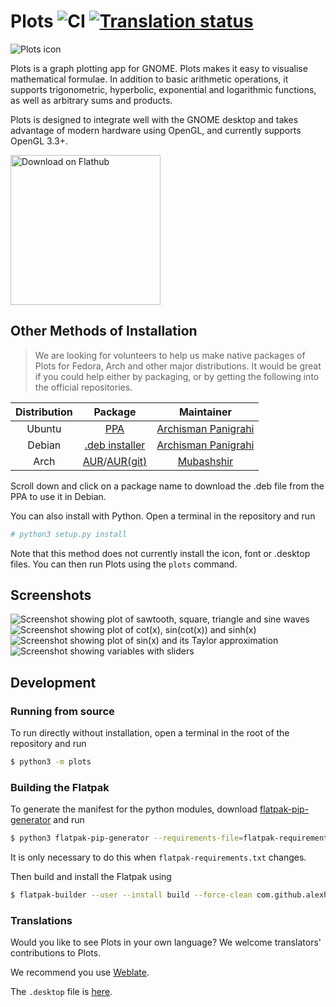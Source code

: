 # Plots ![CI](https://github.com/alexhuntley/Plots/workflows/CI/badge.svg) [![Translation status](https://hosted.weblate.org/widgets/plots/-/plots/svg-badge.svg)](https://hosted.weblate.org/engage/plots/)
![Plots icon](res/com.github.alexhuntley.Plots.svg)

Plots is a graph plotting app for GNOME. Plots makes it easy to visualise
mathematical formulae. In addition to basic arithmetic operations, it supports
trigonometric, hyperbolic, exponential and logarithmic functions, as well as
arbitrary sums and products.

Plots is designed to integrate well with the GNOME desktop and takes advantage
of modern hardware using OpenGL, and currently supports OpenGL 3.3+.

<a href='https://flathub.org/apps/details/com.github.alexhuntley.Plots'><img width='240' alt='Download on Flathub' src='https://flathub.org/assets/badges/flathub-badge-en.png'/></a>

## Other Methods of Installation
> We are looking for volunteers to help us make native packages of Plots for Fedora, Arch and other major distributions. It would be great if you could help either by packaging, or by getting the following into the official repositories.

| Distribution | Package | Maintainer |
|:-:|:-:|:-:|
| Ubuntu | [PPA](https://launchpad.net/~apandada1/+archive/ubuntu/plots) | [Archisman Panigrahi](https://github.com/apandada1) |
| Debian | [.deb installer](https://launchpad.net/~apandada1/+archive/ubuntu/plots/+packages) | [Archisman Panigrahi](https://github.com/apandada1) |
| Arch | [AUR](https://aur.archlinux.org/packages/plots/)/[AUR(git)](https://aur.archlinux.org/packages/plots-git/) | [Mubashshir](https://github.com/ahmubashshir) |


Scroll down and click on a package name to download the .deb file from the PPA to use it in Debian.

You can also install with Python. Open a terminal in the repository and run

```bash
# python3 setup.py install
```
Note that this method does not currently install the icon, font or .desktop files. You can then run Plots using the `plots` command.

## Screenshots

![Screenshot showing plot of sawtooth, square, triangle and sine waves](res/screenshot_fourier.png)
![Screenshot showing plot of cot(x), sin(cot(x)) and sinh(x)](res/screenshot_trig_hyperbolic.png)
![Screenshot showing plot of sin(x) and its Taylor approximation](res/screenshot_sine_taylor.png)
![Screenshot showing variables with sliders](res/screenshot_variables.png)

## Development
### Running from source
To run directly without installation, open a terminal in the root of the repository and run
```bash
$ python3 -m plots
```
### Building the Flatpak
To generate the manifest for the python modules, download [flatpak-pip-generator](https://github.com/flatpak/flatpak-builder-tools/tree/master/pip) and run
```bash
$ python3 flatpak-pip-generator --requirements-file=flatpak-requirements.txt --no-build-isolation
```
It is only necessary to do this when `flatpak-requirements.txt` changes.

Then build and install the Flatpak using
```bash
$ flatpak-builder --user --install build --force-clean com.github.alexhuntley.Plots.json
```
### Translations
Would you like to see Plots in your own language? We welcome translators' contributions to Plots.

We recommend you use [Weblate](https://hosted.weblate.org/engage/plots/).

The `.desktop` file is [here](/res/com.github.alexhuntley.Plots.desktop).
